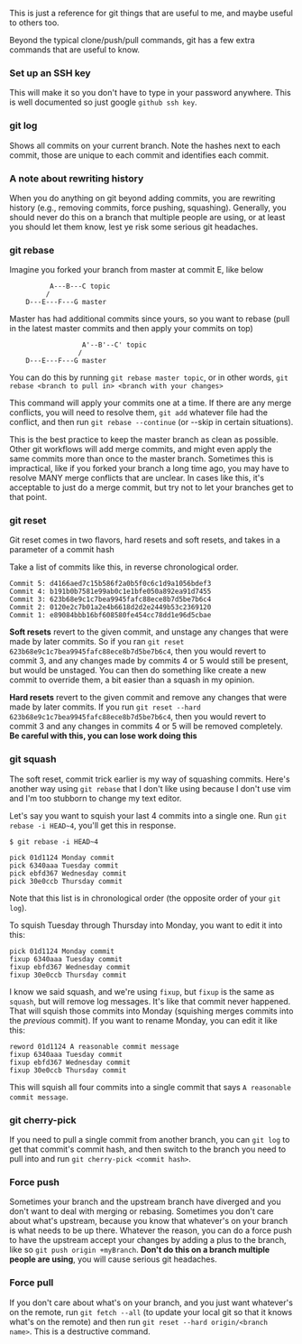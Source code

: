 This is just a reference for git things that are useful to me, and maybe useful to others too.

Beyond the typical clone/push/pull commands, git has a few extra commands that are useful to know.

### Set up an SSH key

This will make it so you don't have to type in your password anywhere. This is well documented so just google `github ssh key`.

### git log

Shows all commits on your current branch. Note the hashes next to each commit, those are unique to each commit and identifies each commit.

### A note about rewriting history

When you do anything on git beyond adding commits, you are rewriting history (e.g., removing commits, force pushing, squashing). Generally, you should never do this on a branch that multiple people are using, or at least you should let them know, lest ye risk some serious git headaches.

### git rebase

Imagine you forked your branch from master at commit E, like below

```
          A---B---C topic
         /
    D---E---F---G master
```

Master has had additional commits since yours, so you want to rebase (pull in the latest master commits and then apply your commits on top)

```
                  A'--B'--C' topic
                 /
    D---E---F---G master
```

You can do this by running `git rebase master topic`, or in other words, `git rebase <branch to pull in> <branch with your changes>`

This command will apply your commits one at a time. If there are any merge conflicts, you will need to resolve them, `git add` whatever file had the conflict, and then run `git rebase --continue` (or --skip in certain situations). 

This is the best practice to keep the master branch as clean as possible. Other git workflows will add merge commits, and might even apply the same commits more than once to the master branch. Sometimes this is impractical, like if you forked your branch a long time ago, you may have to resolve MANY merge conflicts that are unclear. In cases like this, it's acceptable to just do a merge commit, but try not to let your branches get to that point. 

### git reset

Git reset comes in two flavors, hard resets and soft resets, and takes in a parameter of a commit hash

Take a list of commits like this, in reverse chronological order.

```
Commit 5: d4166aed7c15b586f2a0b5f0c6c1d9a1056bdef3
Commit 4: b191b0b7581e99ab0c1e1bfe050a892ea91d7455
Commit 3: 623b68e9c1c7bea9945fafc88ece8b7d5be7b6c4
Commit 2: 0120e2c7b01a2e4b6618d2d2e2449b53c2369120
Commit 1: e89084bbb16bf608580fe454cc78dd1e96d5cbae
```

**Soft resets** revert to the given commit, and unstage any changes that were made by later commits. So if you ran `git reset 623b68e9c1c7bea9945fafc88ece8b7d5be7b6c4`, then you would revert to commit 3, and any changes made by commits 4 or 5 would still be present, but would be unstaged. You can then do something like create a new commit to override them, a bit easier than a squash in my opinion.

**Hard resets** revert to the given commit and remove any changes that were made by later commits. If you run `git reset --hard 623b68e9c1c7bea9945fafc88ece8b7d5be7b6c4`, then you would revert to commit 3 and any changes in commits 4 or 5 will be removed completely. **Be careful with this, you can lose work doing this**

### git squash

The soft reset, commit trick earlier is my way of squashing commits. Here's another way using `git rebase` that I don't like using because I don't use vim and I'm too stubborn to change my text editor.

Let's say you want to squish your last 4 commits into a single one. Run `git rebase -i HEAD~4`, you'll get this in response.

```
$ git rebase -i HEAD~4

pick 01d1124 Monday commit
pick 6340aaa Tuesday commit
pick ebfd367 Wednesday commit
pick 30e0ccb Thursday commit
```

Note that this list is in chronological order (the opposite order of your `git log`).

To squish Tuesday through Thursday into Monday, you want to edit it into this:

```
pick 01d1124 Monday commit
fixup 6340aaa Tuesday commit
fixup ebfd367 Wednesday commit
fixup 30e0ccb Thursday commit
```

I know we said squash, and we're using `fixup`, but `fixup` is the same as `squash`, but will remove log messages. It's like that commit never happened. That will squish those commits into Monday (squishing merges commits into the _previous_ commit). If you want to rename Monday, you can edit it like this:


```
reword 01d1124 A reasonable commit message
fixup 6340aaa Tuesday commit
fixup ebfd367 Wednesday commit
fixup 30e0ccb Thursday commit
```

This will squish all four commits into a single commit that says `A reasonable commit message`.

### git cherry-pick

If you need to pull a single commit from another branch, you can `git log` to get that commit's commit hash, and then switch to the branch you need to pull into and run `git cherry-pick <commit hash>`. 

### Force push

Sometimes your branch and the upstream branch have diverged and you don't want to deal with merging or rebasing. Sometimes you don't care about what's upstream, because you know that whatever's on your branch is what needs to be up there. Whatever the reason, you can do a force push to have the upstream accept your changes by adding a plus to the branch, like so `git push origin +myBranch`. **Don't do this on a branch multiple people are using**, you will cause serious git headaches.

### Force pull

If you don't care about what's on your branch, and you just want whatever's on the remote, run `git fetch --all` (to update your local git so that it knows what's on the remote) and then run `git reset --hard origin/<branch name>`. This is a destructive command. 
